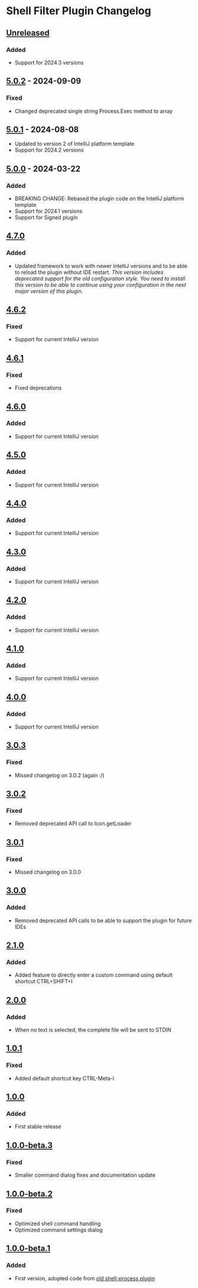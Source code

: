 <!-- Keep a Changelog guide -> https://keepachangelog.com -->

# Shell Filter Plugin Changelog

## [Unreleased]

### Added

- Support for 2024.3 versions

## [5.0.2] - 2024-09-09

### Fixed

- Changed deprecated single string Process.Exec method to array

## [5.0.1] - 2024-08-08

- Updated to version 2 of IntelliJ platform template
- Support for 2024.2 versions

## [5.0.0] - 2024-03-22

### Added

- BREAKING CHANGE: Rebased the plugin code on the IntelliJ platform template
- Support for 2024.1 versions
- Support for Signed plugin

## [4.7.0]

### Added

- Updated framework to work with newer IntelliJ versions and to be able to reload the plugin without IDE restart. *This version includes deprecated support for the old configuration style. You need to install this version to be able to continue using your configuration in the next major version of this plugin.*

## [4.6.2]

### Fixed

- Support for current IntelliJ version

## [4.6.1]

### Fixed

- Fixed deprecations

## [4.6.0]

### Added

- Support for current IntelliJ version

## [4.5.0]

### Added

- Support for current IntelliJ version

## [4.4.0]

### Added

- Support for current IntelliJ version

## [4.3.0]

### Added

- Support for current IntelliJ version

## [4.2.0]

### Added

- Support for current IntelliJ version

## [4.1.0]

### Added

- Support for current IntelliJ version

## [4.0.0]

### Added

- Support for current IntelliJ version

## [3.0.3]

### Fixed

- Missed changelog on 3.0.2 (again :/)

## [3.0.2]

### Fixed

- Removed deprecated API call to Icon.getLoader

## [3.0.1]

### Fixed

- Missed changelog on 3.0.0

## [3.0.0]

### Added

- Removed deprecated API calls to be able to support the plugin for future IDEs

## [2.1.0]

### Added

- Added feature to directly enter a custom command using default shortcut CTRL+SHIFT+I

## [2.0.0]

### Added

- When no text is selected, the complete file will be sent to STDIN

## [1.0.1]

### Fixed

- Added default shortcut key CTRL-Meta-I

## [1.0.0]

### Added

- First stable release

## [1.0.0-beta.3]

### Fixed

- Smaller command dialog fixes and documentation update

## [1.0.0-beta.2]

### Fixed

- Optimized shell command handling
- Optimized command settings dialog

## [1.0.0-beta.1]

### Added

- First version, adopted code from [old shell-process plugin](https://code.google.com/archive/p/shell-process/)

[Unreleased]: https://github.com/dploeger/idea-shellfilter/compare/v5.0.2...HEAD
[5.0.2]: https://github.com/dploeger/idea-shellfilter/compare/v5.0.1...v5.0.2
[5.0.1]: https://github.com/dploeger/idea-shellfilter/compare/v5.0.0...v5.0.1
[5.0.0]: https://github.com/dploeger/idea-shellfilter/compare/v4.7.0...v5.0.0
[4.7.0]: https://github.com/dploeger/idea-shellfilter/compare/v4.6.2...v4.7.0
[4.6.2]: https://github.com/dploeger/idea-shellfilter/compare/v4.6.1...v4.6.2
[4.6.1]: https://github.com/dploeger/idea-shellfilter/compare/v4.6.0...v4.6.1
[4.6.0]: https://github.com/dploeger/idea-shellfilter/compare/v4.5.0...v4.6.0
[4.5.0]: https://github.com/dploeger/idea-shellfilter/compare/v4.4.0...v4.5.0
[4.4.0]: https://github.com/dploeger/idea-shellfilter/compare/v4.3.0...v4.4.0
[4.3.0]: https://github.com/dploeger/idea-shellfilter/compare/v4.2.0...v4.3.0
[4.2.0]: https://github.com/dploeger/idea-shellfilter/compare/v4.1.0...v4.2.0
[4.1.0]: https://github.com/dploeger/idea-shellfilter/compare/v4.0.0...v4.1.0
[4.0.0]: https://github.com/dploeger/idea-shellfilter/compare/v3.0.3...v4.0.0
[3.0.3]: https://github.com/dploeger/idea-shellfilter/compare/v3.0.2...v3.0.3
[3.0.2]: https://github.com/dploeger/idea-shellfilter/compare/v3.0.1...v3.0.2
[3.0.1]: https://github.com/dploeger/idea-shellfilter/compare/v3.0.0...v3.0.1
[3.0.0]: https://github.com/dploeger/idea-shellfilter/compare/v2.1.0...v3.0.0
[2.1.0]: https://github.com/dploeger/idea-shellfilter/compare/v2.0.0...v2.1.0
[2.0.0]: https://github.com/dploeger/idea-shellfilter/compare/v1.0.1...v2.0.0
[1.0.1]: https://github.com/dploeger/idea-shellfilter/compare/v1.0.0...v1.0.1
[1.0.0]: https://github.com/dploeger/idea-shellfilter/compare/v1.0.0-beta.3...v1.0.0
[1.0.0-beta.3]: https://github.com/dploeger/idea-shellfilter/compare/v1.0.0-beta.2...v1.0.0-beta.3
[1.0.0-beta.2]: https://github.com/dploeger/idea-shellfilter/compare/v1.0.0-beta.1...v1.0.0-beta.2
[1.0.0-beta.1]: https://github.com/dploeger/idea-shellfilter/commits/v1.0.0-beta.1
